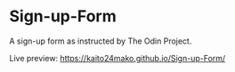 # Sign-up-Form
A sign-up form as instructed by The Odin Project. 

Live preview: https://kaito24mako.github.io/Sign-up-Form/
